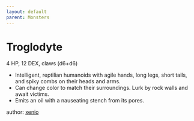 ```yaml
---
layout: default
parent: Monsters
---
```

# Troglodyte
4 HP, 12 DEX, claws (d6+d6)
-   Intelligent, reptilian humanoids with agile hands, long legs, short
    tails, and spiky combs on their heads and arms.
-   Can change color to match their surroundings. Lurk by rock walls and
    await victims.
-   Emits an oil with a nauseating stench from its pores.

author: [xenio](https://xenioinabottle.blogspot.com)
